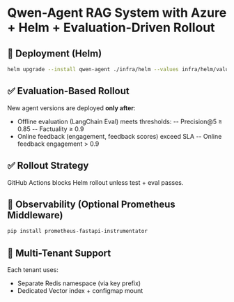 # Qwen-Agent RAG System with Azure + Helm + Evaluation-Driven Rollout

## 🚀 Deployment (Helm)
```bash
helm upgrade --install qwen-agent ./infra/helm --values infra/helm/values.yaml --set agent.version=v1.0.1
```

## ✅ Evaluation-Based Rollout
New agent versions are deployed **only after**:
- Offline evaluation (LangChain Eval) meets thresholds:
-- Precision@5 ≥ 0.85
-- Factuality ≥ 0.9
- Online feedback (engagement, feedback scores) exceed SLA
-- Online feedback engagement > 0.9


## ✅ Rollout Strategy
GitHub Actions blocks Helm rollout unless test + eval passes.

## 🚀 Observability (Optional Prometheus Middleware)
```bash
pip install prometheus-fastapi-instrumentator
```

## 🧠 Multi-Tenant Support
Each tenant uses:
- Separate Redis namespace (via key prefix)
- Dedicated Vector index + configmap mount
